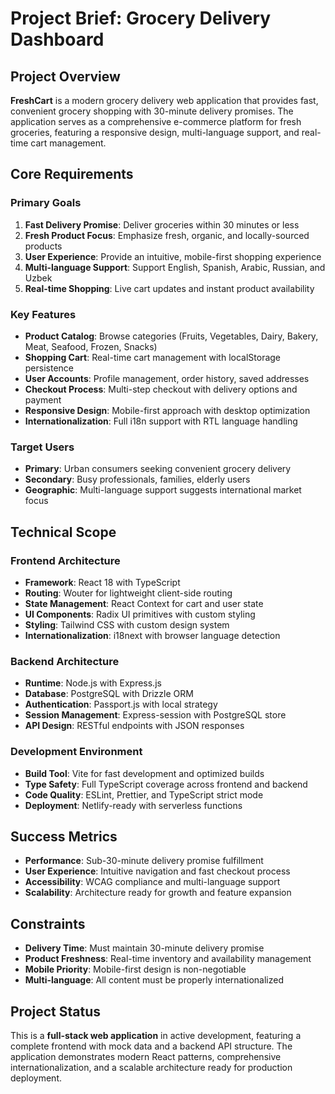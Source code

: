 # Project Brief: Grocery Delivery Dashboard

## Project Overview
**FreshCart** is a modern grocery delivery web application that provides fast, convenient grocery shopping with 30-minute delivery promises. The application serves as a comprehensive e-commerce platform for fresh groceries, featuring a responsive design, multi-language support, and real-time cart management.

## Core Requirements

### Primary Goals
1. **Fast Delivery Promise**: Deliver groceries within 30 minutes or less
2. **Fresh Product Focus**: Emphasize fresh, organic, and locally-sourced products
3. **User Experience**: Provide an intuitive, mobile-first shopping experience
4. **Multi-language Support**: Support English, Spanish, Arabic, Russian, and Uzbek
5. **Real-time Shopping**: Live cart updates and instant product availability

### Key Features
- **Product Catalog**: Browse categories (Fruits, Vegetables, Dairy, Bakery, Meat, Seafood, Frozen, Snacks)
- **Shopping Cart**: Real-time cart management with localStorage persistence
- **User Accounts**: Profile management, order history, saved addresses
- **Checkout Process**: Multi-step checkout with delivery options and payment
- **Responsive Design**: Mobile-first approach with desktop optimization
- **Internationalization**: Full i18n support with RTL language handling

### Target Users
- **Primary**: Urban consumers seeking convenient grocery delivery
- **Secondary**: Busy professionals, families, elderly users
- **Geographic**: Multi-language support suggests international market focus

## Technical Scope

### Frontend Architecture
- **Framework**: React 18 with TypeScript
- **Routing**: Wouter for lightweight client-side routing
- **State Management**: React Context for cart and user state
- **UI Components**: Radix UI primitives with custom styling
- **Styling**: Tailwind CSS with custom design system
- **Internationalization**: i18next with browser language detection

### Backend Architecture
- **Runtime**: Node.js with Express.js
- **Database**: PostgreSQL with Drizzle ORM
- **Authentication**: Passport.js with local strategy
- **Session Management**: Express-session with PostgreSQL store
- **API Design**: RESTful endpoints with JSON responses

### Development Environment
- **Build Tool**: Vite for fast development and optimized builds
- **Type Safety**: Full TypeScript coverage across frontend and backend
- **Code Quality**: ESLint, Prettier, and TypeScript strict mode
- **Deployment**: Netlify-ready with serverless functions

## Success Metrics
- **Performance**: Sub-30-minute delivery promise fulfillment
- **User Experience**: Intuitive navigation and fast checkout process
- **Accessibility**: WCAG compliance and multi-language support
- **Scalability**: Architecture ready for growth and feature expansion

## Constraints
- **Delivery Time**: Must maintain 30-minute delivery promise
- **Product Freshness**: Real-time inventory and availability management
- **Mobile Priority**: Mobile-first design is non-negotiable
- **Multi-language**: All content must be properly internationalized

## Project Status
This is a **full-stack web application** in active development, featuring a complete frontend with mock data and a backend API structure. The application demonstrates modern React patterns, comprehensive internationalization, and a scalable architecture ready for production deployment.
